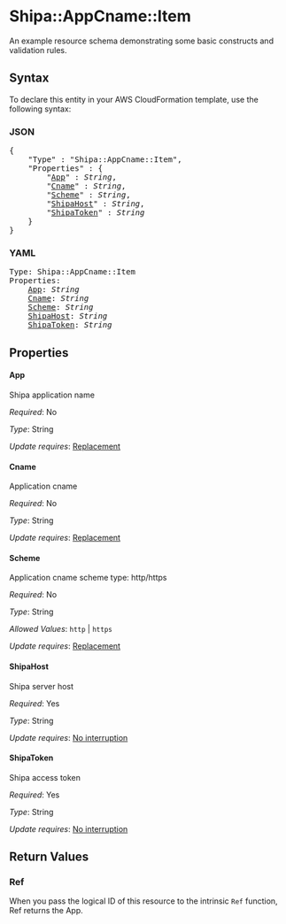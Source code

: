 # Shipa::AppCname::Item

An example resource schema demonstrating some basic constructs and validation rules.

## Syntax

To declare this entity in your AWS CloudFormation template, use the following syntax:

### JSON

<pre>
{
    "Type" : "Shipa::AppCname::Item",
    "Properties" : {
        "<a href="#app" title="App">App</a>" : <i>String</i>,
        "<a href="#cname" title="Cname">Cname</a>" : <i>String</i>,
        "<a href="#scheme" title="Scheme">Scheme</a>" : <i>String</i>,
        "<a href="#shipahost" title="ShipaHost">ShipaHost</a>" : <i>String</i>,
        "<a href="#shipatoken" title="ShipaToken">ShipaToken</a>" : <i>String</i>
    }
}
</pre>

### YAML

<pre>
Type: Shipa::AppCname::Item
Properties:
    <a href="#app" title="App">App</a>: <i>String</i>
    <a href="#cname" title="Cname">Cname</a>: <i>String</i>
    <a href="#scheme" title="Scheme">Scheme</a>: <i>String</i>
    <a href="#shipahost" title="ShipaHost">ShipaHost</a>: <i>String</i>
    <a href="#shipatoken" title="ShipaToken">ShipaToken</a>: <i>String</i>
</pre>

## Properties

#### App

Shipa application name

_Required_: No

_Type_: String

_Update requires_: [Replacement](https://docs.aws.amazon.com/AWSCloudFormation/latest/UserGuide/using-cfn-updating-stacks-update-behaviors.html#update-replacement)

#### Cname

Application cname

_Required_: No

_Type_: String

_Update requires_: [Replacement](https://docs.aws.amazon.com/AWSCloudFormation/latest/UserGuide/using-cfn-updating-stacks-update-behaviors.html#update-replacement)

#### Scheme

Application cname scheme type: http/https

_Required_: No

_Type_: String

_Allowed Values_: <code>http</code> | <code>https</code>

_Update requires_: [Replacement](https://docs.aws.amazon.com/AWSCloudFormation/latest/UserGuide/using-cfn-updating-stacks-update-behaviors.html#update-replacement)

#### ShipaHost

Shipa server host

_Required_: Yes

_Type_: String

_Update requires_: [No interruption](https://docs.aws.amazon.com/AWSCloudFormation/latest/UserGuide/using-cfn-updating-stacks-update-behaviors.html#update-no-interrupt)

#### ShipaToken

Shipa access token

_Required_: Yes

_Type_: String

_Update requires_: [No interruption](https://docs.aws.amazon.com/AWSCloudFormation/latest/UserGuide/using-cfn-updating-stacks-update-behaviors.html#update-no-interrupt)

## Return Values

### Ref

When you pass the logical ID of this resource to the intrinsic `Ref` function, Ref returns the App.
